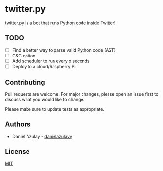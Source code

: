 # twitter.py
twitter.py is a bot that runs Python code inside Twitter! 


## TODO
- [ ] Find a better way to parse valid Python code (AST)
- [ ] C&C option
- [ ] Add scheduler to run every x seconds
- [ ] Deploy to a cloud/Raspberry Pi

## Contributing
Pull requests are welcome. For major changes, please open an issue first to discuss what you would like to change.

Please make sure to update tests as appropriate.

## Authors
- Daniel Azulay - [danielazulayy](https://github.com/danielazulayy)

## License
[MIT](https://choosealicense.com/licenses/mit/)